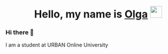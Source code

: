 <h1 align="center">Hello, my name is <a href="https://daniilshat.ru/" target="_blank">Olga</a> 
<img src="https://github.com/blackcater/blackcater/raw/main/images/Hi.gif" height="32"/></h1>

### Hi there 👋
I am a student at URBAN Online University

<!--
**OlgaKvatadze/OlgaKvatadze** is a ✨ _special_ ✨ repository because its `README.md` (this file) appears on your GitHub profile.

Here are some ideas to get you started:

- 🔭 I’m currently working on ...
- 🌱 I’m currently learning ...
- 👯 I’m looking to collaborate on ...
- 🤔 I’m looking for help with ...
- 💬 Ask me about ...
- 📫 How to reach me: ...
- 😄 Pronouns: ...
- ⚡ Fun fact: ...
-->
